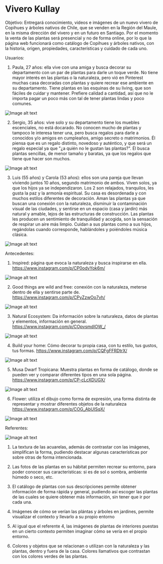 # Vivero Kullay

Objetivo:
Entregará conocimiento, videos e imágenes de un nuevo vivero de Copihues y árboles nativos de Chile, que se venden en la Región del Maule, en la misma dirección del vivero y en un futuro en Santiago. Por el momento la venta de las plantas será presencial y no de forma online, por lo que la página web funcionará como catálogo de Copihues y árboles nativos, con la historia, origen, propiedades, características y cuidado de cada uno.

Usuarios:

  1. Paula, 27 años: ella vive con una amiga y busca decorar su departamento con un par de plantas para darle un toque verde. No tiene mayor interés en las plantas o la naturaleza, pero vió en Pinterest muchas casa decoradas con plantas y quiere recrear ese ambiente en su departamento. Tiene plantas en las esquinas de su living, que son fáciles de cuidar y mantener. Prefiere calidad a cantidad, así que no le importa pagar un poco más con tal de tener plantas lindas y poco comunes.
  
   ![Image alt text](/arquetipos/decorativa.png)
   
   
  2. Sergio, 35 años:  vive solo y su departamento tiene los muebles escenciales, no está docarado. No conocen mucho de plantas y tampoco le interesa tener una, pero busca regalos para darle a conocidos y/o amigos en cumpleaños, amigo secreto o matrimonios. Él piensa que es un regalo distinto, novedoso y auténtico, y que será un regalo especial ya que "¿a quién no le gustan las plantas?". Él busca plantas sencillas, de menor tamaño y baratas, ya que los regalos que tiene que hacer son muchos.
  
  ![Image alt text](/arquetipos/planta_regalo.jpeg)
  
  3. Luis (55 años) y Carola (53 años): ellos son una pareja que llevan viviendo juntos 10 años, segundo matrimonio de ambos. Viven solos, ya que los hijos ya se independizaron. Los 2 son relajados, tranquilos, les gusta la paz y la armonía espiritual. Su casa es desordenada y con muchos estilos diferentes de decoración. Aman las plantas ya que buscan una conexión con la naturaleza, disminuir la contaminación visual de las ciudades, y sentirse en un espacio (casa y jardin) más natural y amable, lejos de las estructuras de construcción. Las plantas les producen un sentimiento de tranquilidad y acogida, son la sensación de respirar un aire más limpio. Cuidan a sus plantas como a sus hijos, regándolas cuando corresponde, hablándoles y poiéndoles música clásica.

 ![Image alt text](/arquetipos/aire_silvestre.jpeg)

 Antecedentes:
 
 1. Inspired: página que evoca la naturaleza y busca inspirarse en ella.  https://www.instagram.com/p/CP0odvYok6m/
 
 ![Image alt text](/antecedentes_y_referentes/inspired.png)
 
 
 2. Good things are wild and free: conexión con la naturaleza, meterse dentro de ella y sentirse parte de. https://www.instagram.com/p/CPyZzwOo7vh/

![Image alt text](/antecedentes_y_referentes/good_things.png)


3. Natural Ecosystem: Da información sobre la naturaleza, datos de plantas y elementos, información en general. https://www.instagram.com/p/COpvsmdIOW_/

![Image alt text](/antecedentes_y_referentes/natural_ecosystem.png)


4. Build your home: Cómo decorar tu propia casa, con tu estilo, tus gustos, tus formas. https://www.instagram.com/p/CQFgFFRDtrX/

![Image alt text](/antecedentes_y_referentes/build.png)


5. Musa Dwarf Tropicana: Muestra plantas en forma de catálogo, donde se pueden ver y comparar diferentes tipos en una sola página. https://www.instagram.com/p/CP-cLcXDUGX/

![Image alt text](/antecedentes_y_referentes/musa.png)


6. Flower: utiliza el dibujo como forma de expresión, una forma distinta de representar y mostrar diferentes objetos de la naturaleza  https://www.instagram.com/p/COG_AbUISqX/

![Image alt text](/antecedentes_y_referentes/flower.png)


 Referentes:
 
 
![Image alt text](/antecedentes_y_referentes/ref.jpg)

1. La textura de las acuarelas, además de contrastar con las imágenes, simplifican la forma, pudiendo destacar algunas características por sobre otras de forma intencionada.

2. Las fotos de las plantas en su hábitat permiten recrear su entorno, para poder conocer sus características: si es de sol o sombra, ambiente húmedo o seco, etc. 

3. El catálogo de plantas con sus descripciones permite obtener información de forma rápida y general, pudiendo así escoger las plantas de las cuales se quiere obtener más información, sin tener que ir por cada una.

4. Imágenes de cómo se verían las plántas y árboles en jardines, permite visualizar el contexto y llevarlo a su propio entorno

5. Al igual que el referente 4, las imágenes de plantas de interiores puestas en un cierto contexto permiten imaginar cómo se vería en el propio entorno.

6. Colores y objetos que se relacionan o utilizan con la naturaleza y las plantas, dentro y fuera de la casa. Colores llamativos que contrastan con los colores verdes de las plantas.
